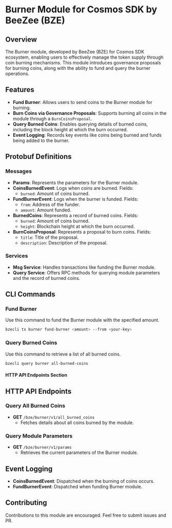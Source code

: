 # Burner Module for Cosmos SDK by BeeZee (BZE)

## Overview
The Burner module, developed by BeeZee (BZE) for Cosmos SDK ecosystem, enabling users to effectively manage the token supply through coin burning mechanisms. This module introduces governance proposals for burning coins, along with the ability to fund and query the burner operations.

## Features
- **Fund Burner**: Allows users to send coins to the Burner module for burning.
- **Burn Coins via Governance Proposals**: Supports burning all coins in the module through a `BurnCoinsProposal`.
- **Query Burned Coins**: Enables querying details of burned coins, including the block height at which the burn occurred.
- **Event Logging**: Records key events like coins being burned and funds being added to the burner.

## Protobuf Definitions

### Messages
- **Params**: Represents the parameters for the Burner module.
- **CoinsBurnedEvent**: Logs when coins are burned. Fields:
    - `burned`: Amount of coins burned.
- **FundBurnerEvent**: Logs when the burner is funded. Fields:
    - `from`: Address of the funder.
    - `amount`: Amount funded.
- **BurnedCoins**: Represents a record of burned coins. Fields:
    - `burned`: Amount of coins burned.
    - `height`: Blockchain height at which the burn occurred.
- **BurnCoinsProposal**: Represents a proposal to burn coins. Fields:
    - `title`: Title of the proposal.
    - `description`: Description of the proposal.

### Services
- **Msg Service**: Handles transactions like funding the Burner module.
- **Query Service**: Offers RPC methods for querying module parameters and the record of burned coins.
## CLI Commands

### Fund Burner
Use this command to fund the Burner module with the specified amount.
```bash
bzecli tx burner fund-burner <amount> --from <your-key>
```

### Query Burned Coins
Use this command to retrieve a list of all burned coins.
```bash
bzecli query burner all-burned-coins
```


#### HTTP API Endpoints Section
## HTTP API Endpoints
### Query All Burned Coins
- **GET** `/bze/burner/v1/all_burned_coins`
  - Fetches details about all coins burned by the module.

### Query Module Parameters
- **GET** `/bze/burner/v1/params`
  - Retrieves the current parameters of the Burner module.

## Event Logging
- **CoinsBurnedEvent**: Dispatched when the burning of coins occurs.
- **FundBurnerEvent**: Dispatched when funding Burner module.

## Contributing
Contributions to this module are encouraged. Feel free to submit issues and PR.

